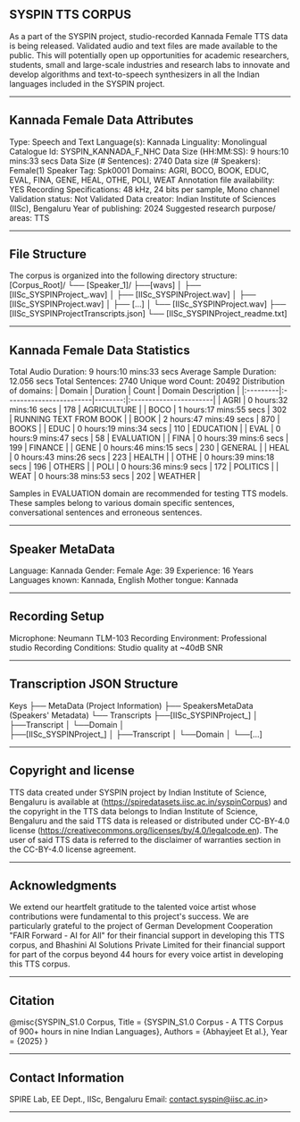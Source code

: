 ## SYSPIN TTS CORPUS

As a part of the SYSPIN project, studio-recorded Kannada Female TTS data is being released.
Validated audio and text files are made available to the public. This will potentially open up
opportunities for academic researchers, students, small and large-scale industries and research
labs to innovate and develop algorithms and text-to-speech synthesizers in all the Indian languages
included in the SYSPIN project.

---

## Kannada Female Data Attributes

Type: Speech and Text
Language(s): Kannada
Linguality: Monolingual
Catalogue Id: SYSPIN_KANNADA_F_NHC
Data Size (HH:MM:SS): 9 hours:10 mins:33 secs
Data Size (# Sentences): 2740
Data size (# Speakers): Female(1)
Speaker Tag: Spk0001
Domains: AGRI, BOCO, BOOK, EDUC, EVAL, FINA, GENE, HEAL, OTHE, POLI, WEAT
Annotation file availability: YES
Recording Specifications: 48 kHz, 24 bits per sample, Mono channel
Validation status: Not Validated
Data creator: Indian Institute of Sciences (IISc), Bengaluru
Year of publishing: 2024
Suggested research purpose/ areas: TTS

---

## File Structure

The corpus is organized into the following directory structure:
[Corpus_Root]/
└── [Speaker_1]/
      ├──[wavs]
      │    ├── [IISc_SYSPINProject_<languageTag><genderTag><domainTag><uniqueID>.wav]
      │    ├── [IISc_SYSPINProject<languageTag><genderTag><domainTag><uniqueID>.wav]
      │    ├── [IISc_SYSPINProject<languageTag><genderTag><domainTag><uniqueID>.wav]
      │    ├── [...]
      │    └── [IISc_SYSPINProject<languageTag><genderTag><domainTag><uniqueID>.wav]
      ├── [IISc_SYSPINProject<languageTag><genderTag><speakerTag><qualityCheckTag>Transcripts.json]
      └── [IISc_SYSPINProject<languageTag><genderTag><speakerTag><qualityCheckTag>_readme.txt]

---

## Kannada Female Data Statistics

Total Audio Duration:    9 hours:10 mins:33 secs
Average Sample Duration: 12.056 secs
Total Sentences:         2740
Unique word Count:       20492
Distribution of domains:
| Domain   | Duration                |   Count | Domain Description     |
|:---------|:------------------------|--------:|:-----------------------|
| AGRI     | 0 hours:32 mins:16 secs |     178 | AGRICULTURE            |
| BOCO     | 1 hours:17 mins:55 secs |     302 | RUNNING TEXT FROM BOOK |
| BOOK     | 2 hours:47 mins:49 secs |     870 | BOOKS                  |
| EDUC     | 0 hours:19 mins:34 secs |     110 | EDUCATION              |
| EVAL     | 0 hours:9 mins:47 secs  |     58  | EVALUATION             |
| FINA     | 0 hours:39 mins:6 secs  |     199 | FINANCE                |
| GENE     | 0 hours:46 mins:15 secs |     230 | GENERAL                |
| HEAL     | 0 hours:43 mins:26 secs |     223 | HEALTH                 |
| OTHE     | 0 hours:39 mins:18 secs |     196 | OTHERS                 |
| POLI     | 0 hours:36 mins:9 secs  |     172 | POLITICS               |
| WEAT     | 0 hours:38 mins:53 secs |     202 | WEATHER                |

Samples in EVALUATION domain are recommended for testing TTS models. These samples belong to
various domain specific sentences, conversational sentences and erroneous sentences.

---

## Speaker MetaData

Language: Kannada
Gender: Female
Age: 39
Experience: 16 Years
Languages known: Kannada, English
Mother tongue: Kannada

---

## Recording Setup

Microphone: Neumann TLM-103
Recording Environment: Professional studio
Recording Conditions: Studio quality at ~40dB SNR

---

## Transcription JSON Structure

Keys
├── MetaData (Project Information)
├── SpeakersMetaData (Speakers' Metadata)
└── Transcripts
        ├──[IISc_SYSPINProject_<languageTag><genderTag><domainTag><uniqueID>]
        │ 			├──Transcript
        │ 			└──Domain
        │ 		
        ├──[IISc_SYSPINProject<languageTag><genderTag><domainTag>_<uniqueID>]
        │ 			├──Transcript
        │ 			└──Domain
        │
        └──[...]

---

## Copyright and license

TTS data created under SYSPIN project by Indian Institute of Science, Bengaluru is available
at (https://spiredatasets.iisc.ac.in/syspinCorpus) and the copyright in the TTS data belongs to
Indian Institute of Science, Bengaluru and the said TTS data is released or distributed under
CC-BY-4.0 license (https://creativecommons.org/licenses/by/4.0/legalcode.en). The user of
said TTS data is referred to the disclaimer of warranties section in the CC-BY-4.0 license
agreement.

---

## Acknowledgments

We extend our heartfelt gratitude to the talented voice artist whose contributions were
fundamental to this project's success.
We are particularly grateful to the project of German Development Cooperation "FAIR Forward - AI
for All" for their financial support in developing this TTS corpus, and Bhashini AI Solutions 
Private Limited for their financial support for part of the corpus beyond 44 hours for every 
voice artist in developing this TTS corpus.

---

## Citation

@misc{SYSPIN_S1.0 Corpus,
     	Title = {SYSPIN_S1.0 Corpus - A TTS Corpus of 900+ hours in nine Indian Languages},
     	Authors = {Abhayjeet Et al.},
     	Year = {2025}
}

---

## Contact Information

SPIRE Lab, EE Dept., IISc, Bengaluru
Email: contact.syspin@iisc.ac.in>

---
